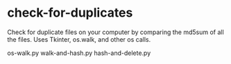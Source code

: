 check-for-duplicates
====================

Check for duplicate files on your computer by comparing the md5sum of all the files. Uses Tkinter, os.walk, and other os calls.

os-walk.py
walk-and-hash.py
hash-and-delete.py
